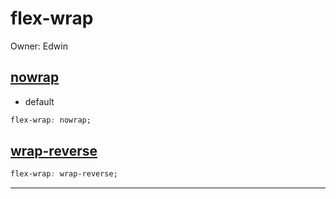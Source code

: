 # flex-wrap

Owner: Edwin

## [nowrap](https://codepen.io/edwinshi1021/pen/wvNGpZM)

- default

```css
flex-wrap: nowrap;
```

## [wrap-reverse](https://codepen.io/edwinshi1021/pen/NWoNXVr)

```css
flex-wrap: wrap-reverse;
```

---